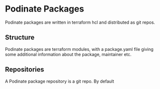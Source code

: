 # Podinate Packages
Podinate packages are written in terraform hcl and distributed as git repos. 

## Structure
Podinate packages are terraform modules, with a package.yaml file giving some additional information about the package, maintainer etc. 

## Repositories
A Podinate package repository is a git repo. By default 